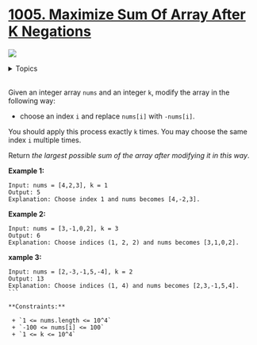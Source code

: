 # [1005. Maximize Sum Of Array After K Negations](https://leetcode-cn.com/problems/maximize-sum-of-array-after-k-negations/)

![](https://img.shields.io/badge/Difficulty-Easy-green.svg)

<details>
<summary>Topics</summary>

* [`Array`](https://leetcode.com/tag/array/)
* [`Greedy`](https://leetcode.com/tag/greedy/)

</details>
<br />

Given an integer array `nums` and an integer `k`, modify the array in the following way:

+ choose an index `i` and replace `nums[i]` with `-nums[i]`.

You should apply this process exactly `k` times. You may choose the same index `i` multiple times.

Return *the largest possible sum of the array after modifying it in this way*.

**Example 1:**

```
Input: nums = [4,2,3], k = 1
Output: 5
Explanation: Choose index 1 and nums becomes [4,-2,3].
```

**Example 2:**

```
Input: nums = [3,-1,0,2], k = 3
Output: 6
Explanation: Choose indices (1, 2, 2) and nums becomes [3,1,0,2].
```

**xample 3:**

```
Input: nums = [2,-3,-1,5,-4], k = 2
Output: 13
Explanation: Choose indices (1, 4) and nums becomes [2,3,-1,5,4].
``` 

**Constraints:**

 + `1 <= nums.length <= 10^4`
 + `-100 <= nums[i] <= 100`
 + `1 <= k <= 10^4`
